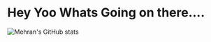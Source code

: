 # Hey Yoo Whats Going on there....
![Mehran's GitHub stats](https://github-readme-stats.vercel.app/api?username=iamehran&show_icons=true&theme=radical)






